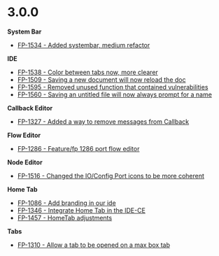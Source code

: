 # 3.0.0

**System Bar**

- [FP-1534 - Added systembar, medium refactor](https://movai.atlassian.net/browse/FP-1534)

**IDE**

- [FP-1538 - Color between tabs now, more clearer](https://movai.atlassian.net/browse/FP-1538)
- [FP-1509 - Saving a new document will now reload the doc](https://movai.atlassian.net/browse/FP-1509)
- [FP-1595 - Removed unused function that contained vulnerabilities](https://movai.atlassian.net/browse/FP-1595)
- [FP-1560 - Saving an untitled file will now always prompt for a name](https://movai.atlassian.net/browse/FP-1560)

**Callback Editor**

- [FP-1327 - Added a way to remove messages from Callback](https://movai.atlassian.net/browse/FP-1327)

**Flow Editor**

- [FP-1286 - Feature/fp 1286 port flow editor](https://movai.atlassian.net/browse/FP-1286)

**Node Editor**

- [FP-1516 - Changed the IO/Config Port icons to be more coherent](https://movai.atlassian.net/browse/FP-1516)

**Home Tab**

- [FP-1086 - Add branding in our ide](https://movai.atlassian.net/browse/FP-1086)
- [FP-1346 - Integrate Home Tab in the IDE-CE](https://movai.atlassian.net/browse/FP-1346)
- [FP-1457 - HomeTab adjustments](https://movai.atlassian.net/browse/FP-1457)

**Tabs**

- [FP-1310 - Allow a tab to be opened on a max box tab](https://movai.atlassian.net/browse/FP-1310)
